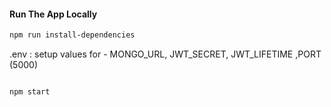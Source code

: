 #### Run The App Locally

```sh
npm run install-dependencies
```

 .env : setup values for - MONGO_URL, JWT_SECRET, JWT_LIFETIME ,PORT (5000)

```sh

npm start
